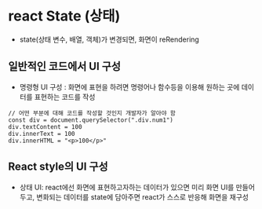 # react State (상태)

- state(상태 변수, 배열, 객체)가 변경되면, 화면이 reRendering

## 일반적인 코드에서 UI 구성

- 명령형 UI 구성 : 화면에 표현을 하려면 명령어나 함수등을 이용해 원하는
  곳에 데이터를 표현하는 코드를 작성

```
// 어떤 부분에 대해 코드를 작성할 것인지 개발자가 알아야 함
const div = document.querySelector(".div.num1")
div.textContent = 100
div.innerText = 100
div.innerHTML = "<p>100</p>"
```

## React style의 UI 구성

- 상태 UI: react에선 화면에 표현하고자하는 데이터가 있으면 미리
  화면 UI를 만들어두고, 변화되는 데이터를 state에 담아주면 react가
  스스로 반응해 화면을 재구성
